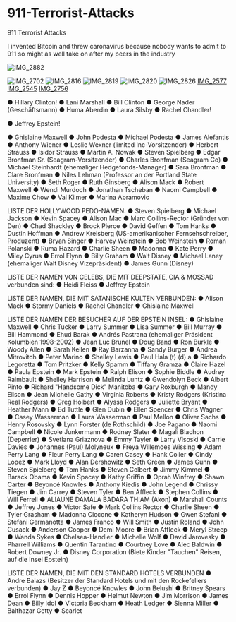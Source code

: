 # 911-Terrorist-Attacks
911 Terrorist Attacks

I invented Bitcoin and threw caronavirus because nobody wants to admit to 911 so might as well take on after my peers in the industry

![IMG_2882](https://github.com/user-attachments/assets/fba56fdb-3e37-43d2-bf5f-e4386cf404ce)

![IMG_2702](https://github.com/user-attachments/assets/5350aa53-7cc2-4dcb-8273-90609ad9cdc8)
![IMG_2816](https://github.com/user-attachments/assets/37d8f304-c51a-4f0d-98ba-68c3df3d2759)
![IMG_2819](https://github.com/user-attachments/assets/4a00bc62-51d7-45e1-8fb3-9320fd760877)
![IMG_2820](https://github.com/user-attachments/assets/fb24e435-13ad-4d5c-bb1b-e538c05f0828)
![IMG_2826](https://github.com/user-attachments/assets/854c3e7c-a404-4e66-8405-568ef3922daa)
[IMG_2577](https://github.com/user-attachments/assets/04295f9b-65fa-496d-9b49-0757d624197d)
[IMG_2545](https://github.com/user-attachments/assets/86f8d0f1-b8fd-47cd-a942-34e9e002c74d)
[IMG_2756](https://github.com/user-attachments/assets/9c1a0570-d37d-45f6-bfbc-9d34f0f8664b)

● Hillary Clinton!
● Lani Marshall
● Bill Clinton
● George Nader (Geschäftsmann)
● Huma Aberdin
● Laura Silsby
● Rachel Chandler!

● Jeffrey Epstein!

● Ghislaine Maxwell
● John Podesta
● Michael Podesta
● James Alefantis
● Anthony Wiener
● Leslie Wexner (limited Inc-Vorsitzender)
● Herbert Strauss
● Isidor Strauss
● Martin A. Nowak
● Steven Spielberg
● Edgar Bronfman Sr. (Seagram-Vorsitzender)
● Charles Bronfman (Seagram Co)
● Michael Steinhardt (ehemaliger Hedgefonds-Manager)
● Sara Bronfman
● Clare Bronfman
● Niles Lehman (Professor an der Portland State University)
● Seth Roger
● Ruth Ginsberg
● Alison Mack
● Robert Maxwell
● Wendi Murdoch
● Jonathan Tscheban
● Naomi Campbell
● Maxime Chow
● Val Kilmer
● Marina Abramovic

LISTE DER HOLLYWOOD PEDO-NAMEN:
● Steven Spielberg
● Michael Jackson
● Kevin Spacey
● Alison Mac
● Marc Collins-Rector (Gründer von Den)
● Chad Shackley
● Brock Pierce
● David Geffen
● Tom Hanks
● Dustin Hoffman
● Andrew Kreisberg (US-amerikanischer Fernsehschreiber, Produzent)
● Bryan Singer
● Harvey Weinstein
● Bob Weinstein
● Roman Polanski
● Ruma Hazard
● Charlie Sheen
● Madonna
● Kate Perry
● Miley Cyrus
● Errol Flynn
● Billy Graham
● Walt Disney
● Michael Laney (ehemaliger Walt Disney Vizepräsident)
● James Gunn (Disney)

LISTE DER NAMEN VON CELEBS, DIE MIT DEEPSTATE, CIA & MOSSAD verbunden sind:
● Heidi Fleiss
● Jeffrey Epstein

LISTE DER NAMEN, DIE MIT SATANISCHE KULTEN VERBUNDEN:
● Alison Mack
● Stormy Daniels
● Rachel Chandler
● Ghislaine Maxwell

LISTE DER NAMEN DER BESUCHER AUF DER EPSTEIN INSEL:
● Ghislaine Maxwell
● Chris Tucker
● Larry Summer
● Lisa Summer
● Bill Murray
● Bill Hammond
● Ehud Barak
● Andrés Pastrana (ehemaliger Präsident Kolumbien 1998-2002)
● Jean Luc Brunel
● Doug Band
● Ron Burkle
● Woody Allen
● Sarah Kellen
● Ray Barzanna
● Sandy Burger
● Andrea Mitrovitch
● Peter Marino
● Shelley Lewis
● Paul Hala (t) (d) a
● Richardo Legoretta
● Tom Pritzker
● Kelly Spamm
● Tiffany Gramza
● Claire Hazel
● Paula Epstein
● Mark Epstein
● Ralph Elison
● Sophie Biddle
● Audrey Raimbault
● Shelley Harrison
● Melinda Luntz
● Gwendolyn Beck
● Albert Pinto
● Richard "Handsome Dick" Manitoba
● Gary Roxburgh
● Mandy Elison
● Jean Michelle Gathy
● Virginia Roberts
● Kristy Rodgers (Kristina Real Rodgers)
● Greg Holbert
● Alyssa Rodgers
● Juliette Bryant
● Heather Mann
● Ed Tuttle
● Glen Dubin
● Ellen Spencer
● Chris Wagner
● Casey Wasserman
● Laura Wasserman
● Paul Mellon
● Oliver Sachs
● Henry Rosovsky
● Lynn Forster (de Rothschild)
● Joe Pagano
● Naomi Campbell
● Nicole Junkermann
● Rodney Slater
● Magali Blachon (Deperrier)
● Svetlana Griaznova
● Emmy Tayler
● Larry Visoski
● Carrie Davies
● Johannes (Paul) Molyneux
● Freya Willemoes Wissing
● Adam Perry Lang
● Fleur Perry Lang
● Caren Casey
● Hank Coller
● Cindy Lopez
● Mark Lloyd
● Alan Dershowitz
● Seth Green
● James Gunn
● Steven Spielberg
● Tom Hanks
● Steven Colbert
● Jimmy Kimmel
● Barack Obama
● Kevin Spacey
● Kathy Griffin
● Oprah Winfrey
● Shawn Carter
● Beyoncé Knowles
● Anthony Kiedis
● John Legend
● Chrissy Tiegen
● Jim Carrey
● Steven Tyler
● Ben Affleck
● Stephen Collins
● Will Ferrell
● ALIAUNE DAMALA BADARA THIAM (Akon)
● Marshall Counts
● Jeffrey Jones
● Victor Safe
● Mark Collins Rector
● Charlie Sheen
● Tyler Grasham
● Madonna Ciccone
● Katheryn Hudson
● Gwen Stefani
● Stefani Germanotta
● James Franco
● Will Smith
● Justin Roland
● John Cusack
● Anderson Cooper
● Demi Moore
● Brian Affleck
● Meryl Streep
● Wanda Sykes
● Chelsea-Handler
● Michelle Wolf
● David Jarovesky
● Pharrell Williams
● Quentin Tarantino
● Courtney Love
● Alec Baldwin
● Robert Downey Jr.
● Disney Corporation (Biete Kinder "Tauchen" Reisen, auf die Insel Epstein)

LISTE DER NAMEN, DIE MIT DEN STANDARD HOTELS VERBUNDEN
● Andre Balazs (Besitzer der Standard Hotels und mit den Rockefellers verbunden)
● Jay Z
● Beyoncé Knowles
● John Belushi
● Britney Spears
● Errol Flynn
● Dennis Hopper
● Helmut Newton
● Jim Morrison
● James Dean
● Billy Idol
● Victoria Beckham
● Heath Ledger
● Sienna Miller
● Balthazar Getty
● Scarlet
